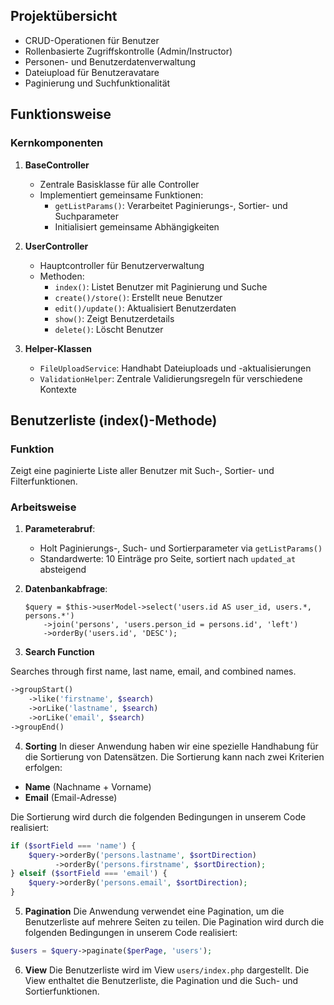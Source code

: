 
## Projektübersicht

- CRUD-Operationen für Benutzer
- Rollenbasierte Zugriffskontrolle (Admin/Instructor)
- Personen- und Benutzerdatenverwaltung
- Dateiupload für Benutzeravatare
- Paginierung und Suchfunktionalität



## Funktionsweise

### Kernkomponenten

1. **BaseController**
   - Zentrale Basisklasse für alle Controller
   - Implementiert gemeinsame Funktionen:
     - `getListParams()`: Verarbeitet Paginierungs-, Sortier- und Suchparameter
     - Initialisiert gemeinsame Abhängigkeiten

2. **UserController**
   - Hauptcontroller für Benutzerverwaltung
   - Methoden:
     - `index()`: Listet Benutzer mit Paginierung und Suche
     - `create()/store()`: Erstellt neue Benutzer
     - `edit()/update()`: Aktualisiert Benutzerdaten
     - `show()`: Zeigt Benutzerdetails
     - `delete()`: Löscht Benutzer



3. **Helper-Klassen**
   - `FileUploadService`: Handhabt Dateiuploads und -aktualisierungen
   - `ValidationHelper`: Zentrale Validierungsregeln für verschiedene Kontexte


## Benutzerliste (index()-Methode)

### Funktion
Zeigt eine paginierte Liste aller Benutzer mit Such-, Sortier- und Filterfunktionen.

### Arbeitsweise

1. **Parameterabruf**:
   - Holt Paginierungs-, Such- und Sortierparameter via `getListParams()`
   - Standardwerte: 10 Einträge pro Seite, sortiert nach `updated_at` absteigend

2. **Datenbankabfrage**:
   ```   
   $query = $this->userModel->select('users.id AS user_id, users.*, persons.*')
       ->join('persons', 'users.person_id = persons.id', 'left')
       ->orderBy('users.id', 'DESC');
   ```
       

3. **Search Function**

Searches through first name, last name, email, and combined names.

```php
->groupStart()
    ->like('firstname', $search)
    ->orLike('lastname', $search)
    ->orLike('email', $search)
->groupEnd()
```

4. **Sorting**
In dieser Anwendung haben wir eine spezielle Handhabung für die Sortierung von Datensätzen. Die Sortierung kann nach zwei Kriterien erfolgen:

- **Name** (Nachname + Vorname)
- **Email** (Email-Adresse)

Die Sortierung wird durch die folgenden Bedingungen in unserem Code realisiert:

```php
if ($sortField === 'name') {
    $query->orderBy('persons.lastname', $sortDirection)
          ->orderBy('persons.firstname', $sortDirection);
} elseif ($sortField === 'email') {
    $query->orderBy('persons.email', $sortDirection);
}
```

5. **Pagination**
Die Anwendung verwendet eine Pagination, um die Benutzerliste auf mehrere Seiten zu teilen. Die Pagination wird durch die folgenden Bedingungen in unserem Code realisiert:   

```php
$users = $query->paginate($perPage, 'users');
```

6. **View**
Die Benutzerliste wird im View `users/index.php` dargestellt. Die View enthaltet die Benutzerliste, die Pagination und die Such- und Sortierfunktionen.
   





